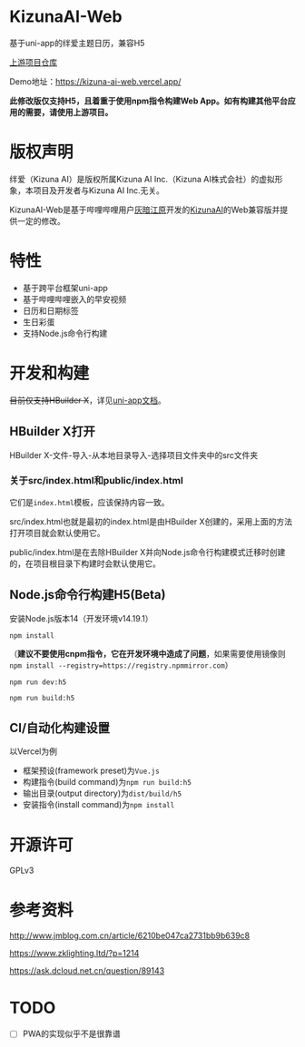 # KizunaAI-Web
基于uni-app的绊爱主题日历，兼容H5

[上游项目仓库](https://gitee.com/muyi456/KizunaAI)

Demo地址：https://kizuna-ai-web.vercel.app/

**此修改版仅支持H5，且着重于使用npm指令构建Web App。如有构建其他平台应用的需要，请使用上游项目。**

# 版权声明
绊爱（Kizuna AI）是版权所属Kizuna AI Inc.（Kizuna AI株式会社）的虚拟形象，本项目及开发者与Kizuna AI Inc.无关。

KizunaAI-Web是基于哔哩哔哩用户[灰暗江原](https://space.bilibili.com/63045280)开发的[KizunaAI](https://gitee.com/muyi456/KizunaAI)的Web兼容版并提供一定的修改。

# 特性
* 基于跨平台框架uni-app
* 基于哔哩哔哩嵌入的早安视频
* 日历和日期标签
* 生日彩蛋
* 支持Node.js命令行构建

# 开发和构建
~~目前仅支持HBuilder X~~，详见[uni-app文档](https://uniapp.dcloud.io/quickstart-hx.html)。

## HBuilder X打开

HBuilder X-文件-导入-从本地目录导入-选择项目文件夹中的src文件夹

### 关于src/index.html和public/index.html

它们是`index.html`模板，应该保持内容一致。

src/index.html也就是最初的index.html是由HBuilder X创建的，采用上面的方法打开项目就会默认使用它。

public/index.html是在去除HBuilder X并向Node.js命令行构建模式迁移时创建的，在项目根目录下构建时会默认使用它。

## Node.js命令行构建H5(Beta)

安装Node.js版本14（开发环境v14.19.1）

`npm install`

（**建议不要使用cnpm指令，它在开发环境中造成了问题**，如果需要使用镜像则 `npm install --registry=https://registry.npmmirror.com`）

`npm run dev:h5`

`npm run build:h5`

## CI/自动化构建设置

以Vercel为例

* 框架预设(framework preset)为`Vue.js`
* 构建指令(build command)为`npm run build:h5`
* 输出目录(output directory)为`dist/build/h5`
* 安装指令(install command)为`npm install`

# 开源许可
GPLv3

# 参考资料
http://www.jmblog.com.cn/article/6210be047ca2731bb9b639c8

https://www.zklighting.ltd/?p=1214

https://ask.dcloud.net.cn/question/89143

# TODO
* [ ] PWA的实现似乎不是很靠谱

